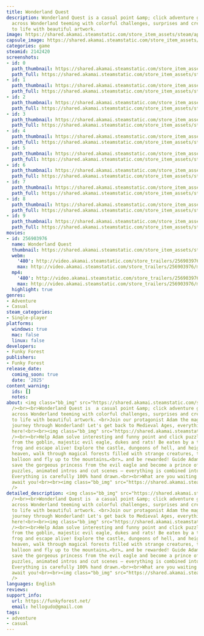 ```yaml
---
title: Wonderland Quest
description: Wonderland Quest is a casual point &amp; click adventure game. Travel
  across Wonderland teeming with colorful challenges, surprises and creatures, brought
  to life with beautiful artwork.
image: https://shared.akamai.steamstatic.com/store_item_assets/steam/apps/2142420/header.jpg?t=1731012199
capsule_image: https://shared.akamai.steamstatic.com/store_item_assets/steam/apps/2142420/capsule_231x87.jpg?t=1731012199
categories: game
steamid: 2142420
screenshots:
- id: 0
  path_thumbnail: https://shared.akamai.steamstatic.com/store_item_assets/steam/apps/2142420/ss_a38959eb82316bdb711c6e7b44ddeebc9f544bba.600x338.jpg?t=1731012199
  path_full: https://shared.akamai.steamstatic.com/store_item_assets/steam/apps/2142420/ss_a38959eb82316bdb711c6e7b44ddeebc9f544bba.1920x1080.jpg?t=1731012199
- id: 1
  path_thumbnail: https://shared.akamai.steamstatic.com/store_item_assets/steam/apps/2142420/ss_50853c09de3768123386ed37bc699b99def40b6c.600x338.jpg?t=1731012199
  path_full: https://shared.akamai.steamstatic.com/store_item_assets/steam/apps/2142420/ss_50853c09de3768123386ed37bc699b99def40b6c.1920x1080.jpg?t=1731012199
- id: 2
  path_thumbnail: https://shared.akamai.steamstatic.com/store_item_assets/steam/apps/2142420/ss_c590fc2d2e2101cdb3dde51c57f0c2a0637518b6.600x338.jpg?t=1731012199
  path_full: https://shared.akamai.steamstatic.com/store_item_assets/steam/apps/2142420/ss_c590fc2d2e2101cdb3dde51c57f0c2a0637518b6.1920x1080.jpg?t=1731012199
- id: 3
  path_thumbnail: https://shared.akamai.steamstatic.com/store_item_assets/steam/apps/2142420/ss_913a37fd9dd1ce0486b16ff2b05fc123a096c5de.600x338.jpg?t=1731012199
  path_full: https://shared.akamai.steamstatic.com/store_item_assets/steam/apps/2142420/ss_913a37fd9dd1ce0486b16ff2b05fc123a096c5de.1920x1080.jpg?t=1731012199
- id: 4
  path_thumbnail: https://shared.akamai.steamstatic.com/store_item_assets/steam/apps/2142420/ss_b088af0021cb02855cf01eb60816be13124031b7.600x338.jpg?t=1731012199
  path_full: https://shared.akamai.steamstatic.com/store_item_assets/steam/apps/2142420/ss_b088af0021cb02855cf01eb60816be13124031b7.1920x1080.jpg?t=1731012199
- id: 5
  path_thumbnail: https://shared.akamai.steamstatic.com/store_item_assets/steam/apps/2142420/ss_33a267420e0e7fd6b1c9efa6a087d5a2e6b735bf.600x338.jpg?t=1731012199
  path_full: https://shared.akamai.steamstatic.com/store_item_assets/steam/apps/2142420/ss_33a267420e0e7fd6b1c9efa6a087d5a2e6b735bf.1920x1080.jpg?t=1731012199
- id: 6
  path_thumbnail: https://shared.akamai.steamstatic.com/store_item_assets/steam/apps/2142420/ss_582c800513523216f320ac4a34ffb9d66fe3fbfd.600x338.jpg?t=1731012199
  path_full: https://shared.akamai.steamstatic.com/store_item_assets/steam/apps/2142420/ss_582c800513523216f320ac4a34ffb9d66fe3fbfd.1920x1080.jpg?t=1731012199
- id: 7
  path_thumbnail: https://shared.akamai.steamstatic.com/store_item_assets/steam/apps/2142420/ss_0c3a7cff8ea6b9a67dd8c95cc852068d6de17e04.600x338.jpg?t=1731012199
  path_full: https://shared.akamai.steamstatic.com/store_item_assets/steam/apps/2142420/ss_0c3a7cff8ea6b9a67dd8c95cc852068d6de17e04.1920x1080.jpg?t=1731012199
- id: 8
  path_thumbnail: https://shared.akamai.steamstatic.com/store_item_assets/steam/apps/2142420/ss_23db436dc3fef89894a4069fe7c4d9916e4e5f9b.600x338.jpg?t=1731012199
  path_full: https://shared.akamai.steamstatic.com/store_item_assets/steam/apps/2142420/ss_23db436dc3fef89894a4069fe7c4d9916e4e5f9b.1920x1080.jpg?t=1731012199
- id: 9
  path_thumbnail: https://shared.akamai.steamstatic.com/store_item_assets/steam/apps/2142420/ss_b244487324607edf35b6439ace871e0deb404c5a.600x338.jpg?t=1731012199
  path_full: https://shared.akamai.steamstatic.com/store_item_assets/steam/apps/2142420/ss_b244487324607edf35b6439ace871e0deb404c5a.1920x1080.jpg?t=1731012199
movies:
- id: 256903976
  name: Wonderland Quest
  thumbnail: https://shared.akamai.steamstatic.com/store_item_assets/steam/apps/256903976/movie.293x165.jpg?t=1662658714
  webm:
    '480': http://video.akamai.steamstatic.com/store_trailers/256903976/movie480_vp9.webm?t=1662658714
    max: http://video.akamai.steamstatic.com/store_trailers/256903976/movie_max_vp9.webm?t=1662658714
  mp4:
    '480': http://video.akamai.steamstatic.com/store_trailers/256903976/movie480.mp4?t=1662658714
    max: http://video.akamai.steamstatic.com/store_trailers/256903976/movie_max.mp4?t=1662658714
  highlight: true
genres:
- Adventure
- Casual
steam_categories:
- Single-player
platforms:
  windows: true
  mac: false
  linux: false
developers:
- Funky Forest
publishers:
- Funky Forest
release_date:
  coming_soon: true
  date: '2025'
content_warning:
  ids: []
  notes:
about: <img class="bb_img" src="https://shared.akamai.steamstatic.com/store_item_assets/steam/apps/2142420/extras/gif3.gif?t=1731012199"
  /><br><br>Wonderland Quest is  a casual point &amp; click adventure game. Travel
  across Wonderland teeming with colorful challenges, surprises and creatures, brought
  to life with beautiful artwork. <br>Join our protagonist Adam the magician on his
  journey through Wonderland! Let's get back to Medieval Ages, everything is possible
  here!<br><br><img class="bb_img" src="https://shared.akamai.steamstatic.com/store_item_assets/steam/apps/2142420/extras/gif1.gif?t=1731012199"
  /><br><br>Help Adam solve interesting and funny point and click puzzles, save ladies
  from the goblin, majestic evil eagle, dukes and rats! Be eaten by a two-headed giant
  frog and escape alive! Explore the castle, dungeons of hell, and heights of the
  heaven, walk through magical forests filled with strange creatures, take a hot air
  balloon and fly up to the mountains…<br>… and be rewarded! Guide Adam till the end,
  save the gorgeous princess from the evil eagle and become a prince of Wonderland!<br>Logic
  puzzles, animated intros and cut scenes – everything is combined into one story.
  Everything is carefully 100% hand drawn.<br><br>What are you waiting for? Adventures
  await you!<br><br><img class="bb_img" src="https://shared.akamai.steamstatic.com/store_item_assets/steam/apps/2142420/extras/gif2.gif?t=1731012199"
  />
detailed_description: <img class="bb_img" src="https://shared.akamai.steamstatic.com/store_item_assets/steam/apps/2142420/extras/gif3.gif?t=1731012199"
  /><br><br>Wonderland Quest is  a casual point &amp; click adventure game. Travel
  across Wonderland teeming with colorful challenges, surprises and creatures, brought
  to life with beautiful artwork. <br>Join our protagonist Adam the magician on his
  journey through Wonderland! Let's get back to Medieval Ages, everything is possible
  here!<br><br><img class="bb_img" src="https://shared.akamai.steamstatic.com/store_item_assets/steam/apps/2142420/extras/gif1.gif?t=1731012199"
  /><br><br>Help Adam solve interesting and funny point and click puzzles, save ladies
  from the goblin, majestic evil eagle, dukes and rats! Be eaten by a two-headed giant
  frog and escape alive! Explore the castle, dungeons of hell, and heights of the
  heaven, walk through magical forests filled with strange creatures, take a hot air
  balloon and fly up to the mountains…<br>… and be rewarded! Guide Adam till the end,
  save the gorgeous princess from the evil eagle and become a prince of Wonderland!<br>Logic
  puzzles, animated intros and cut scenes – everything is combined into one story.
  Everything is carefully 100% hand drawn.<br><br>What are you waiting for? Adventures
  await you!<br><br><img class="bb_img" src="https://shared.akamai.steamstatic.com/store_item_assets/steam/apps/2142420/extras/gif2.gif?t=1731012199"
  />
languages: English
reviews:
support_info:
  url: https://funkyforest.net/
  email: hellogudo@gmail.com
tags:
- adventure
- casual
---
```


